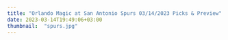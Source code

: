 ```yaml
---
title: "Orlando Magic at San Antonio Spurs 03/14/2023 Picks & Preview"
date: 2023-03-14T19:49:06+03:00
thumbnail:  "spurs.jpg"
---
```


